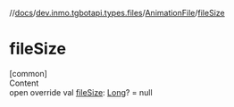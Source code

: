 //[docs](../../../index.md)/[dev.inmo.tgbotapi.types.files](../index.md)/[AnimationFile](index.md)/[fileSize](file-size.md)



# fileSize  
[common]  
Content  
open override val [fileSize](file-size.md): [Long](https://kotlinlang.org/api/latest/jvm/stdlib/kotlin/-long/index.html)? = null  



